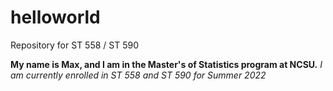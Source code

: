 # helloworld
Repository for ST 558 / ST 590


**My name is Max, and I am in the Master's of Statistics program at NCSU.**
*I am currently enrolled in ST 558 and ST 590 for Summer 2022*
